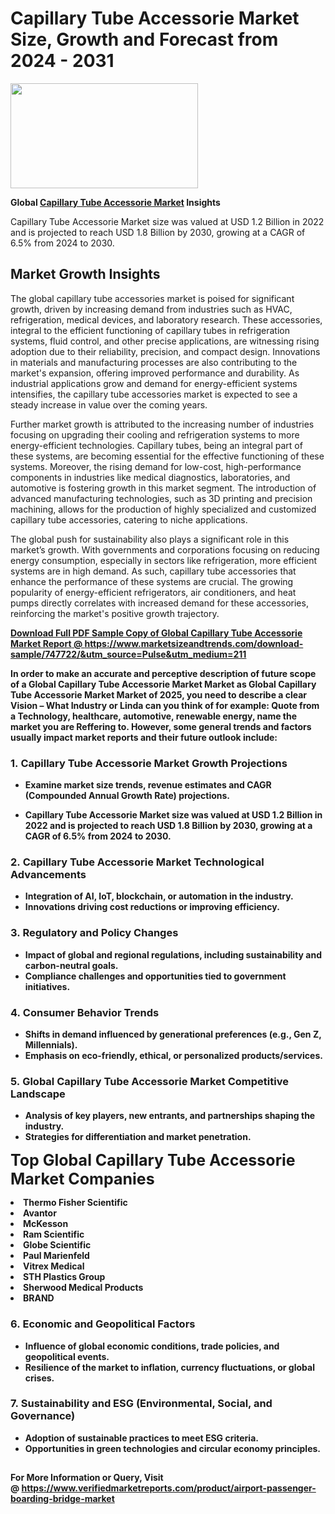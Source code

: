 <H1>Capillary Tube Accessorie Market Size, Growth and Forecast from 2024 - 2031</H1><img class="aligncenter size-medium wp-image-584254" src="https://thirdeyenews.in/wp-content/uploads/2024/09/Global-Market-Research-300x168.jpeg" alt="" width="300" height="168" /><p><strong>Global&nbsp;<a href="https://www.marketsizeandtrends.com/download-sample/747722/&amp;utm_source=Pulse&amp;utm_medium=211">Capillary Tube Accessorie Market</a> Insights</strong></p><p>Capillary Tube Accessorie Market size was valued at USD 1.2 Billion in 2022 and is projected to reach USD 1.8 Billion by 2030, growing at a CAGR of 6.5% from 2024 to 2030.</p><p><h2>Market Growth Insights</h2> <p>The global capillary tube accessories market is poised for significant growth, driven by increasing demand from industries such as HVAC, refrigeration, medical devices, and laboratory research. These accessories, integral to the efficient functioning of capillary tubes in refrigeration systems, fluid control, and other precise applications, are witnessing rising adoption due to their reliability, precision, and compact design. Innovations in materials and manufacturing processes are also contributing to the market's expansion, offering improved performance and durability. As industrial applications grow and demand for energy-efficient systems intensifies, the capillary tube accessories market is expected to see a steady increase in value over the coming years.</p> <p><strong><a href="#"></a></strong></p> <p>Further market growth is attributed to the increasing number of industries focusing on upgrading their cooling and refrigeration systems to more energy-efficient technologies. Capillary tubes, being an integral part of these systems, are becoming essential for the effective functioning of these systems. Moreover, the rising demand for low-cost, high-performance components in industries like medical diagnostics, laboratories, and automotive is fostering growth in this market segment. The introduction of advanced manufacturing technologies, such as 3D printing and precision machining, allows for the production of highly specialized and customized capillary tube accessories, catering to niche applications.</p> <p>The global push for sustainability also plays a significant role in this market’s growth. With governments and corporations focusing on reducing energy consumption, especially in sectors like refrigeration, more efficient systems are in high demand. As such, capillary tube accessories that enhance the performance of these systems are crucial. The growing popularity of energy-efficient refrigerators, air conditioners, and heat pumps directly correlates with increased demand for these accessories, reinforcing the market's positive growth trajectory.</p> <p><strong><a href="#"></p><p><span class=""><strong>Download Full PDF Sample Copy of Global Capillary Tube Accessorie Market Report</strong> @ <a href="https://www.marketsizeandtrends.com/download-sample/747722/&amp;utm_source=Pulse&amp;utm_medium=211" target="_blank">https://www.marketsizeandtrends.com/download-sample/747722/&amp;utm_source=Pulse&amp;utm_medium=211</a></span></p><p>In order to make an accurate and perceptive description of future scope of a Global&nbsp;Capillary Tube Accessorie Market Market as Global&nbsp;Capillary Tube Accessorie Market Market of 2025, you need to describe a clear Vision &ndash; What Industry or Linda can you think of for example: Quote from a Technology, healthcare, automotive, renewable energy, name the market you are Reffering to. However, some general trends and factors usually impact market reports and their future outlook include:</p><h3>1.&nbsp;<strong>Capillary Tube Accessorie Market Growth Projections</strong></h3><ul><li>Examine market size trends, revenue estimates and CAGR (Compounded Annual Growth Rate) projections.</li><li><p>Capillary Tube Accessorie Market size was valued at USD 1.2 Billion in 2022 and is projected to reach USD 1.8 Billion by 2030, growing at a CAGR of 6.5% from 2024 to 2030.</p></li></ul><h3>2.&nbsp;<strong>Capillary Tube Accessorie Market Technological Advancements</strong></h3><ul><li>Integration of AI, IoT, blockchain, or automation in the industry.</li><li>Innovations driving cost reductions or improving efficiency.</li></ul><h3>3.&nbsp;<strong>Regulatory and Policy Changes</strong></h3><ul><li>Impact of global and regional regulations, including sustainability and carbon-neutral goals.</li><li>Compliance challenges and opportunities tied to government initiatives.</li></ul><h3>4.&nbsp;<strong>Consumer Behavior Trends</strong></h3><ul><li>Shifts in demand influenced by generational preferences (e.g., Gen Z, Millennials).</li><li>Emphasis on eco-friendly, ethical, or personalized products/services.</li></ul><h3>5.&nbsp;<strong>Global Capillary Tube Accessorie Market Competitive Landscape</strong></h3><ul><li>Analysis of key players, new entrants, and partnerships shaping the industry.</li><li>Strategies for differentiation and market penetration.</li></ul><p data-pm-slice="1 1 []"><span style="color: inherit; font-family: inherit; font-size: 25px;">Top Global Capillary Tube Accessorie Market Companies</span></p><div class="" data-test-id=""><p><li>Thermo Fisher Scientific</li><li> Avantor</li><li> McKesson</li><li> Ram Scientific</li><li> Globe Scientific</li><li> Paul Marienfeld</li><li> Vitrex Medical</li><li> STH Plastics Group</li><li> Sherwood Medical Products</li><li> BRAND</li></p></div><h3>6.&nbsp;<strong>Economic and Geopolitical Factors</strong></h3><ul><li>Influence of global economic conditions, trade policies, and geopolitical events.</li><li>Resilience of the market to inflation, currency fluctuations, or global crises.</li></ul><h3>7.&nbsp;<strong>Sustainability and ESG (Environmental, Social, and Governance)</strong></h3><ul><li>Adoption of sustainable practices to meet ESG criteria.</li><li>Opportunities in green technologies and circular economy principles.</li></ul><h2><strong style="font-size: 14px;">For More Information or Query, Visit @&nbsp;</strong><a style="background-color: #ffffff; font-size: 14px;" href="https://www.marketsizeandtrends.com/report/capillary-tube-accessorie-market/" target="_blank">https://www.verifiedmarketreports.com/product/airport-passenger-boarding-bridge-market</a></h2>
